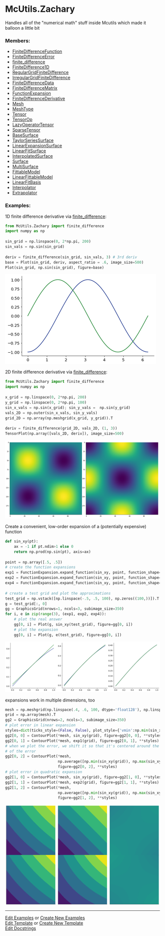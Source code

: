 # <a id="McUtils.Zachary">McUtils.Zachary</a>
    
Handles all of the "numerical math" stuff inside Mcutils which made it balloon a little bit

### Members:

  - [FiniteDifferenceFunction](Zachary/Taylor/FiniteDifferenceFunction/FiniteDifferenceFunction.md)
  - [FiniteDifferenceError](Zachary/Taylor/FiniteDifferenceFunction/FiniteDifferenceError.md)
  - [finite_difference](Zachary/Taylor/FiniteDifferenceFunction/finite_difference.md)
  - [FiniteDifference1D](Zachary/Taylor/FiniteDifferenceFunction/FiniteDifference1D.md)
  - [RegularGridFiniteDifference](Zachary/Taylor/FiniteDifferenceFunction/RegularGridFiniteDifference.md)
  - [IrregularGridFiniteDifference](Zachary/Taylor/FiniteDifferenceFunction/IrregularGridFiniteDifference.md)
  - [FiniteDifferenceData](Zachary/Taylor/FiniteDifferenceFunction/FiniteDifferenceData.md)
  - [FiniteDifferenceMatrix](Zachary/Taylor/FiniteDifferenceFunction/FiniteDifferenceMatrix.md)
  - [FunctionExpansion](Zachary/Taylor/FunctionExpansions/FunctionExpansion.md)
  - [FiniteDifferenceDerivative](Zachary/Taylor/Derivatives/FiniteDifferenceDerivative.md)
  - [Mesh](Zachary/Mesh/Mesh.md)
  - [MeshType](Zachary/Mesh/MeshType.md)
  - [Tensor](Zachary/LazyTensors/Tensor.md)
  - [TensorOp](Zachary/LazyTensors/TensorOp.md)
  - [LazyOperatorTensor](Zachary/LazyTensors/LazyOperatorTensor.md)
  - [SparseTensor](Zachary/LazyTensors/SparseTensor.md)
  - [BaseSurface](Zachary/Surfaces/BaseSurface/BaseSurface.md)
  - [TaylorSeriesSurface](Zachary/Surfaces/BaseSurface/TaylorSeriesSurface.md)
  - [LinearExpansionSurface](Zachary/Surfaces/BaseSurface/LinearExpansionSurface.md)
  - [LinearFitSurface](Zachary/Surfaces/BaseSurface/LinearFitSurface.md)
  - [InterpolatedSurface](Zachary/Surfaces/BaseSurface/InterpolatedSurface.md)
  - [Surface](Zachary/Surfaces/Surface/Surface.md)
  - [MultiSurface](Zachary/Surfaces/Surface/MultiSurface.md)
  - [FittableModel](Zachary/FittableModels/FittableModel.md)
  - [LinearFittableModel](Zachary/FittableModels/LinearFittableModel.md)
  - [LinearFitBasis](Zachary/FittableModels/LinearFitBasis.md)
  - [Interpolator](Zachary/Interpolator/Interpolator.md)
  - [Extrapolator](Zachary/Interpolator/Extrapolator.md)

### Examples:


1D finite difference derivative via [finite_difference](Zachary/FiniteDifferenceFunction/finite_difference.md):

<div class="card in-out-block" markdown="1">

```python
from McUtils.Zachary import finite_difference
import numpy as np

sin_grid = np.linspace(0, 2*np.pi, 200)
sin_vals = np.sin(sin_grid)

deriv = finite_difference(sin_grid, sin_vals, 3) # 3rd deriv
base = Plot(sin_grid, deriv, aspect_ratio = .6, image_size=500)
Plot(sin_grid, np.sin(sin_grid), figure=base)
```
<div class="card-body out-block" markdown="1">

![plot](../img/McUtils_Zachary_1.png)
</div>
</div>

2D finite difference derivative via [finite_difference](Zachary/FiniteDifferenceFunction/finite_difference.md):

<div class="card in-out-block" markdown="1">

```python
from McUtils.Zachary import finite_difference
import numpy as np

x_grid = np.linspace(0, 2*np.pi, 200)
y_grid = np.linspace(0, 2*np.pi, 100)
sin_x_vals = np.sin(x_grid); sin_y_vals =  np.sin(y_grid)
vals_2D = np.outer(sin_x_vals, sin_y_vals)
grid_2D = np.array(np.meshgrid(x_grid, y_grid)).T

deriv = finite_difference(grid_2D, vals_2D, (1, 3))
TensorPlot(np.array([vals_2D, deriv]), image_size=500)
```

<div class="card-body out-block" markdown="1">

![plot](../img/McUtils_Zachary_2.png)
</div>
</div>

Create a convenient, low-order expansion of a (potentially expensive) function 

<div class="card in-out-block" markdown="1">

```python
def sin_xy(pt):
    ax = -1 if pt.ndim>1 else 0
    return np.prod(np.sin(pt), axis=ax)

point = np.array([.5, .5])
# create the function expansions
exp1 = FunctionExpansion.expand_function(sin_xy, point, function_shape=((2,), 0), order=1, stencil=5)
exp2 = FunctionExpansion.expand_function(sin_xy, point, function_shape=((2,), 0), order=2, stencil=6)
exp4 = FunctionExpansion.expand_function(sin_xy, point, function_shape=((2,), 0), order=4, stencil=6)

# create a test grid and plot the approximations
test_grid = np.vstack([np.linspace(-.5, .5, 100), np.zeros((100,))]).T + point[np.newaxis]
g = test_grid[:, 0]
gg = GraphicsGrid(nrows=1, ncols=3, subimage_size=350)
for i, e in zip(range(3), (exp1, exp2, exp4)):
    # plot the real answer
    gg[0, i] = Plot(g, sin_xy(test_grid), figure=gg[0, i])
    # plot the expansion
    gg[0, i] = Plot(g, e(test_grid), figure=gg[0, i])
```

<div class="card-body out-block" markdown="1">

![plot](../img/McUtils_Zachary_3.png)
</div>
</div>

expansions work in multiple dimensions, too

<div class="card in-out-block" markdown="1">

```python
mesh = np.meshgrid(np.linspace(.4, .6, 100, dtype='float128'), np.linspace(.4, .6, 100, dtype='float128'))
grid = np.array(mesh).T
gg2 = GraphicsGrid(nrows=2, ncols=3, subimage_size=350)
# plot error in linear expansion
styles=dict(ticks_style=(False, False), plot_style={'vmin':np.min(sin_xy(grid)), 'vmax':np.max(sin_xy(grid))})
gg2[0, 0] = ContourPlot(*mesh, sin_xy(grid), figure=gg2[0, 0], **styles)
gg2[0, 1] = ContourPlot(*mesh, exp1(grid), figure=gg2[0, 1], **styles)
# when we plot the error, we shift it so that it's centered around the average function value to show the scale
# of the error
gg2[0, 2] = ContourPlot(*mesh, 
                        np.average([np.min(sin_xy(grid)), np.max(sin_xy(grid))]) + sin_xy(grid)-exp1(grid), 
                        figure=gg2[0, 2], **styles)
# plot error in quadratic expansion
gg2[1, 0] = ContourPlot(*mesh, sin_xy(grid), figure=gg2[1, 0], **styles)
gg2[1, 1] = ContourPlot(*mesh, exp2(grid), figure=gg2[1, 1], **styles)
gg2[1, 2] = ContourPlot(*mesh, 
                        np.average([np.min(sin_xy(grid)), np.max(sin_xy(grid))]) + sin_xy(grid)-exp2(grid), 
                        figure=gg2[1, 2], **styles)
```
<div class="card-body out-block" markdown="1">

![plot](../img/McUtils_Zachary_4.png)
</div>
</div>

___

[Edit Examples](https://github.com/McCoyGroup/References/edit/gh-pages/Documentation/examples/McUtils/Zachary.md) or 
[Create New Examples](https://github.com/McCoyGroup/References/new/gh-pages/?filename=Documentation/examples/McUtils/Zachary.md) <br/>
[Edit Template](https://github.com/McCoyGroup/References/edit/gh-pages/Documentation/templates/McUtils/Zachary.md) or 
[Create New Template](https://github.com/McCoyGroup/References/new/gh-pages/?filename=Documentation/templates/McUtils/Zachary.md) <br/>
[Edit Docstrings](https://github.com/McCoyGroup/McUtils/edit/master/Zachary/__init__.py?message=Update%20Docs)